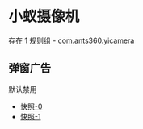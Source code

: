 # 小蚁摄像机

存在 1 规则组 - [com.ants360.yicamera](/src/apps/com.ants360.yicamera.ts)

## 弹窗广告

默认禁用

- [快照-0](https://i.gkd.li/i/13463241)
- [快照-1](https://i.gkd.li/i/13543175)
